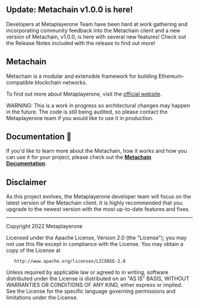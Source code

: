 

## Update: Metachain v1.0.0 is here!  

Developers at Metaplayerone Team have been hard at work gathering and incorporating community feedback into the Metachain client and a new version of Metachain, v1.0.0, is here with several new features! Check out the Release Notes included with the release to find out more! 

## Metachain

Metachain is a modular and extensible framework for building Ethereum-compatible blockchain networks.

To find out more about Metaplayerone, visit the [official website](https://metaplayerone.app/).

WARNING: This is a work in progress so architectural changes may happen in the future. The code is still being audited, so please contact the Metaplayerone team if you would like to use it in production.

## Documentation 📝

If you'd like to learn more about the Metachain, how it works and how you can use it for your project,
please check out the **[Metachain Documentation](https://wiki.metaplayerone.app/docs/Metachain/)**.

## Disclaimer

As this project evolves, the Metaplayerone developer team will focus on the latest version of the Metachain client. It is highly recommended that you upgrade to the newest version with the most up-to-date features and fixes.

---

Copyright 2022 Metaplayerone

Licensed under the Apache License, Version 2.0 (the "License");
you may not use this file except in compliance with the License.
You may obtain a copy of the License at

       http://www.apache.org/licenses/LICENSE-2.0

Unless required by applicable law or agreed to in writing, software
distributed under the License is distributed on an "AS IS" BASIS,
WITHOUT WARRANTIES OR CONDITIONS OF ANY KIND, either express or implied.
See the License for the specific language governing permissions and
limitations under the License.
